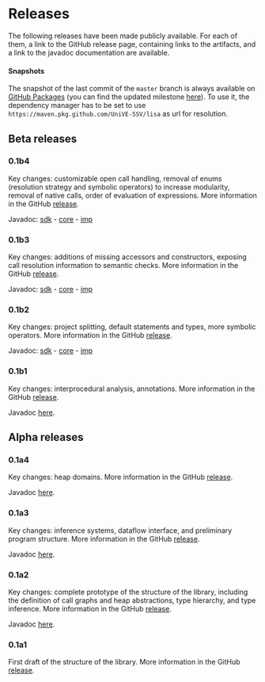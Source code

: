 # Releases

The following releases have been made publicly available. For each of them, a link to the GitHub release page, containing links to the artifacts, 
and a link to the javadoc documentation are available.

#### Snapshots

The snapshot of the last commit of the `master` branch is always available on [GitHub Packages](https://github.com/orgs/UniVE-SSV/packages?repo_name=lisa) (you can find the updated milestone [here](https://github.com/UniVE-SSV/lisa/releases/tag/latest)). To use it, the dependency manager has to be set to use `https://maven.pkg.github.com/UniVE-SSV/lisa` as url for resolution.

## Beta releases

### 0.1b4

Key changes: customizable open call handling, removal of enums (resolution strategy and symbolic operators) to increase modularity, removal of native calls, order of evaluation of expressions. More information in the GitHub [release](https://github.com/UniVE-SSV/lisa/releases/tag/v0.1b4).

Javadoc: [sdk](https://www.javadoc.io/doc/com.github.unive-ssv/lisa-sdk/0.1b4/index.html) - [core](https://www.javadoc.io/doc/com.github.unive-ssv/lisa-core/0.1b4/index.html) - [imp](https://www.javadoc.io/doc/com.github.unive-ssv/lisa-imp/0.1b4/index.html)

### 0.1b3

Key changes: additions of missing accessors and constructors, exposing call resolution information to semantic checks. More information in the GitHub [release](https://github.com/UniVE-SSV/lisa/releases/tag/v0.1.1).

Javadoc: [sdk](https://www.javadoc.io/doc/com.github.unive-ssv/lisa-sdk/0.1.1/index.html) - [core](https://www.javadoc.io/doc/com.github.unive-ssv/lisa-core/0.1.1/index.html) - [imp](https://www.javadoc.io/doc/com.github.unive-ssv/lisa-imp/0.1.1/index.html)

### 0.1b2

Key changes: project splitting, default statements and types, more symbolic operators. More information in the GitHub [release](https://github.com/UniVE-SSV/lisa/releases/tag/v0.1b2).

Javadoc: [sdk](https://www.javadoc.io/doc/com.github.unive-ssv/lisa-sdk/0.1b2/index.html) - [core](https://www.javadoc.io/doc/com.github.unive-ssv/lisa-core/0.1b2/index.html) - [imp](https://www.javadoc.io/doc/com.github.unive-ssv/lisa-imp/0.1b2/index.html)

### 0.1b1

Key changes: interprocedural analysis, annotations. More information in the GitHub [release](https://github.com/UniVE-SSV/lisa/releases/tag/v0.1b1).

Javadoc [here](https://www.javadoc.io/doc/com.github.unive-ssv/lisa/0.1b1/index.html).

## Alpha releases

### 0.1a4

Key changes: heap domains. More information in the GitHub [release](https://github.com/UniVE-SSV/lisa/releases/tag/v0.1a4).

Javadoc [here](https://www.javadoc.io/doc/com.github.unive-ssv/lisa/0.1a4/index.html).

### 0.1a3

Key changes: inference systems, dataflow interface, and preliminary program structure. More information in the GitHub [release](https://github.com/UniVE-SSV/lisa/releases/tag/v0.1a3).

Javadoc [here](https://www.javadoc.io/doc/com.github.unive-ssv/lisa/0.1a3/index.html).

### 0.1a2

Key changes: complete prototype of the structure of the library, including the definition of call graphs and heap abstractions, type hierarchy, and type inference. More information in the GitHub [release](https://github.com/UniVE-SSV/lisa/releases/tag/v0.1a2).

Javadoc [here](https://www.javadoc.io/doc/com.github.unive-ssv/lisa/0.1a2/index.html).

### 0.1a1

First draft of the structure of the library. More information in the GitHub [release](https://github.com/UniVE-SSV/lisa/releases/tag/v0.1a1).
